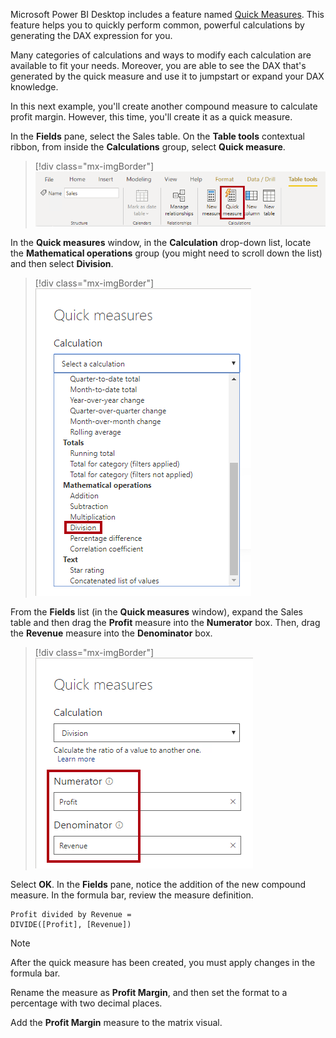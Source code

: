 Microsoft Power BI Desktop includes a feature named [Quick Measures](https://docs.microsoft.com/power-bi/transform-model/desktop-quick-measures/?azure-portal=true). This feature helps you to quickly perform common, powerful calculations by generating the DAX expression for you.

Many categories of calculations and ways to modify each calculation are available to fit your needs. Moreover, you are able to see the DAX that's generated by the quick measure and use it to jumpstart or expand your DAX knowledge.

In this next example, you'll create another compound measure to calculate profit margin. However, this time, you'll create it as a quick measure.

In the **Fields** pane, select the Sales table. On the **Table tools** contextual ribbon, from inside the **Calculations** group, select **Quick measure**.

> [!div class="mx-imgBorder"]
> [![An image shows the Table Tools contextual ribbon for the Sales table. The Quick Measure command is highlighted.](../media/dax-sales-create-quick-measure-ssm.png)](../media/dax-sales-create-quick-measure-ssm.png#lightbox)

In the **Quick measures** window, in the **Calculation** drop-down list, locate the **Mathematical operations** group (you might need to scroll down the list) and then select **Division**.

> [!div class="mx-imgBorder"]
> [![An image shows the Quick Measures window, and the selection of the Division calculation.](../media/dax-configure-quick-measure-calculation-ssm.png)](../media/dax-configure-quick-measure-calculation-ssm.png#lightbox)

From the **Fields** list (in the **Quick measures** window), expand the Sales table and then drag the **Profit** measure into the **Numerator** box. Then, drag the **Revenue** measure into the **Denominator** box.

> [!div class="mx-imgBorder"]
> [![An image shows the Quick Measures window, and configuration of the measure: Numerator is set to Profit; Denominator is set to Revenue.](../media/dax-configure-quick-measure-fields-ssm.png)](../media/dax-configure-quick-measure-fields-ssm.png#lightbox)

Select **OK**. In the **Fields** pane, notice the addition of the new compound measure. In the formula bar, review the measure definition.

```dax
Profit divided by Revenue = 
DIVIDE([Profit], [Revenue])
```

> [!NOTE]
> After the quick measure has been created, you must apply changes in the formula bar.

Rename the measure as **Profit Margin**, and then set the format to a percentage with two decimal places.

Add the **Profit Margin** measure to the matrix visual.
